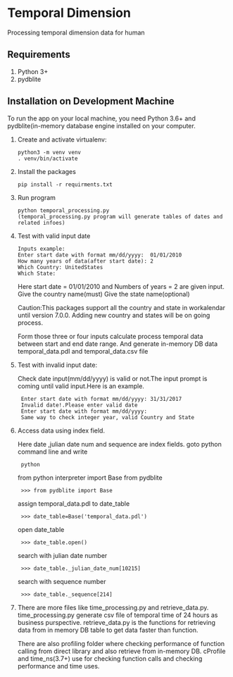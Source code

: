 Temporal Dimension
==================

Processing temporal dimension data for human

Requirements
------------
1.  Python 3+
2.  pydblite


Installation on Development Machine
-----------------------------------

To run the app on your local machine, you need Python 3.6+ and pydblite(in-memory database engine installed on your computer.

1.  Create and activate virtualenv:

        python3 -m venv venv
        . venv/bin/activate

2.  Install the packages

        pip install -r requirments.txt

3.  Run program

        python temporal_processing.py
        (temporal_processing.py program will generate tables of dates and related infoes)

4.  Test with valid input date

        Inputs example: 
        Enter start date with format mm/dd/yyyy:  01/01/2010
        How many years of data(after start date): 2
        Which Country: UnitedStates
        Which State:

    Here start date = 01/01/2010 and
    Numbers of years = 2 are given input.
    Give the country name(must)
    Give the state name(optional)

    Caution:This packages support all the country and state in workalendar until version 7.0.0. Adding new country and states will be on going process.

    Form those three or four inputs calculate process temporal data between start and end date range. And generate in-memory DB data temporal_data.pdl and temporal_data.csv file

5. Test with invalid input date:

    Check date input(mm/dd/yyyy) is valid or not.The input prompt is coming until valid input.Here is an example.

        Enter start date with format mm/dd/yyyy: 31/31/2017
        Invalid date!.Please enter valid date
        Enter start date with format mm/dd/yyyy:
        Same way to check integer year, valid Country and State
        
6. Access data using index field.

    Here date ,julian date num and sequence are index fields.
    goto python command line and write 
    
        python
    
    from python interpreter import Base from pydblite
    
        >>> from pydblite import Base
    
    assign temporal_data.pdl to date_table
    
        >>> date_table=Base('temporal_data.pdl') 
    
    open date_table

        >>> date_table.open()
    
    search with julian date number
    
        >>> date_table._julian_date_num[10215]
    
    search with sequence number
    
        >>> date_table._sequence[214]

7.  There are more files like time_processing.py and retrieve_data.py.
    time_processing.py generate csv file of temporal time of 24 hours as business purspective.
    retrieve_data.py is the functions for retrieving data from in memory DB table to get data faster than function.

    There are also profiling folder where checking performance of function calling from direct library and also retrieve from in-memory DB. cProfile and time_ns(3.7+) use for checking function calls and checking performance and time uses.